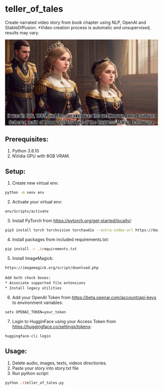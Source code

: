 # teller_of_tales
Create narrated video story from book chapter using NLP, OpenAI and StableDiffusion. 
*Video creation process is automatic and unsupervised, results may vary.

![alt text](https://github.com/dawmro/teller_of_tales/blob/main/screenshot.png?raw=true)

## Prerequisites:
1. Python 3.8.10
2. NVidia GPU with 8GB VRAM. 

## Setup:
1. Create new virtual env:
``` sh
python -m venv env
```
2. Activate your virtual env:
``` sh
env/Scripts/activate
```
3. Install PyTorch from https://pytorch.org/get-started/locally/:
``` sh
pip3 install torch torchvision torchaudio --extra-index-url https://download.pytorch.org/whl/cu116
```
4. Install packages from included requirements.txt:
``` sh
pip install -r .\requirements.txt
```
5. Install ImageMagick:
``` sh
https://imagemagick.org/script/download.php

Add both check boxes:
* Associate supported file extensions
* Install legacy utilities
```
6. Add your OpenAI Token from https://beta.openai.com/account/api-keys to environment variables:
``` sh
setx OPENAI_TOKEN=your_token
```
7. Login to HugginFace using your Access Token from https://huggingface.co/settings/tokens:
``` sh
huggingface-cli login
```



## Usage:
1. Delete audio, images, texts, videos directiories.
2. Paste your story into story.txt file
3. Run python script:
``` sh
python .\teller_of_tales.py
```
